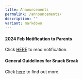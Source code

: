 ```yaml
---
title: Announcements
permalink: /announcements/
description: ""
variant: markdown
---
```

#### 2024 Feb Notification to Parents

Click [HERE](/partners/resources-for-parents-students/SchoolNotificationstoparents/) to read notification.



#### General Guidelines for Snack Break

Click [here](/partners/students-and-parents-resources/generalguidelinesforsnackbreak/) to find out more.